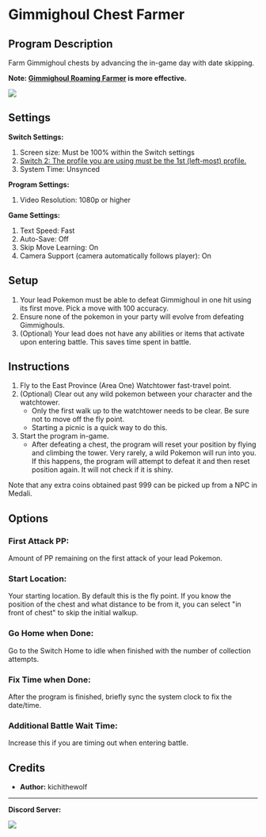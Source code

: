 # Gimmighoul Chest Farmer

## Program Description

Farm Gimmighoul chests by advancing the in-game day with date skipping.

**Note: [Gimmighoul Roaming Farmer](GimmighoulRoamingFarmer.md) is more effective.**

<img src="../images/ChestGimmiFarm.png">

## Settings

**Switch Settings:**
1. Screen size: Must be 100% within the Switch settings
2. [Switch 2: The profile you are using must be the 1st (left-most) profile.](/Wiki/Programs/NintendoSwitch/Switch2Notes.md#resetting-a-game-moves-the-cursor-to-the-1st-user-profile)
3. System Time: Unsynced

**Program Settings:**
1. Video Resolution: 1080p or higher

**Game Settings:**
1. Text Speed: Fast
2. Auto-Save: Off
3. Skip Move Learning: On
4. Camera Support (camera automatically follows player): On

## Setup

1. Your lead Pokemon must be able to defeat Gimmighoul in one hit using its first move. Pick a move with 100 accuracy.
2. Ensure none of the pokemon in your party will evolve from defeating Gimmighouls.
3. (Optional) Your lead does not have any abilities or items that activate upon entering battle. This saves time spent in battle.

## Instructions

1. Fly to the East Province (Area One) Watchtower fast-travel point.
2. (Optional) Clear out any wild pokemon between your character and the watchtower.
	- Only the first walk up to the watchtower needs to be clear. Be sure not to move off the fly point.
 	- Starting a picnic is a quick way to do this.	
3. Start the program in-game.
	- After defeating a chest, the program will reset your position by flying and climbing the tower. Very rarely, a wild Pokemon will run into you. If this happens, the program will attempt to defeat it and then reset position again. It will not check if it is shiny.

Note that any extra coins obtained past 999 can be picked up from a NPC in Medali.

## Options

### First Attack PP:

Amount of PP remaining on the first attack of your lead Pokemon.

### Start Location:

Your starting location. By default this is the fly point. If you know the position of the chest and what distance to be from it, you can select "in front of chest" to skip the initial walkup.

### Go Home when Done:

Go to the Switch Home to idle when finished with the number of collection attempts.

### Fix Time when Done:

After the program is finished, briefly sync the system clock to fix the date/time.

### Additional Battle Wait Time:

Increase this if you are timing out when entering battle.

## Credits

- **Author:** kichithewolf


<hr>

**Discord Server:** 

[<img src="https://canary.discordapp.com/api/guilds/695809740428673034/widget.png?style=banner2">](https://discord.gg/cQ4gWxN)

